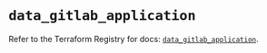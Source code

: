 # `data_gitlab_application`

Refer to the Terraform Registry for docs: [`data_gitlab_application`](https://registry.terraform.io/providers/gitlabhq/gitlab/16.7.0/docs/data-sources/application).
